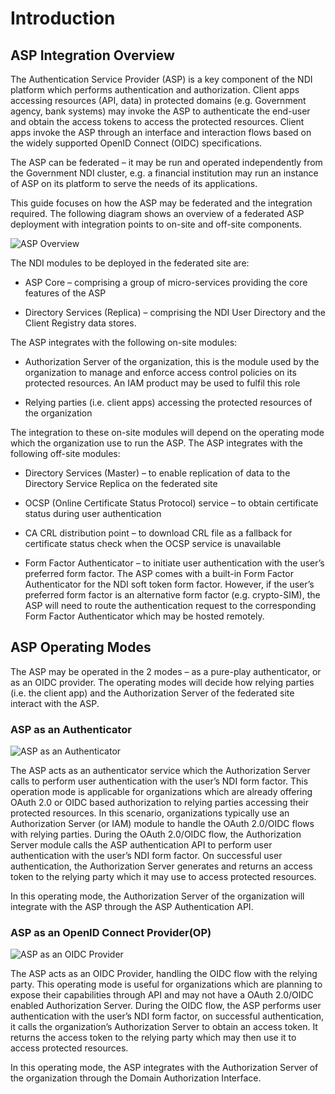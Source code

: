 # Introduction
## ASP Integration Overview

The Authentication Service Provider (ASP) is a key component of the NDI platform which performs authentication and authorization.  Client apps accessing resources (API, data) in protected domains (e.g. Government agency, bank systems) may invoke the ASP to authenticate the end-user and obtain the access tokens to access the protected resources.
Client apps invoke the ASP through an interface and interaction flows based on the widely supported OpenID Connect (OIDC) specifications.

The ASP can be federated – it may be run and operated independently from the Government NDI cluster, e.g. a financial institution may run an instance of ASP on its platform to serve the needs of its applications.

This guide focuses on how the ASP may be federated and the integration required.  The following diagram shows an overview of a federated ASP deployment with integration points to on-site and off-site components.

![ASP Overview](\assets\lib\resowners\img\aspoverview.png)

The NDI modules to be deployed in the federated site are:

+ ASP Core – comprising a group of micro-services providing the core features of the ASP

+ Directory Services (Replica) – comprising the NDI User Directory and the Client Registry data stores.

The ASP integrates with the following on-site modules:

+ Authorization Server of the organization, this is the module used by the organization to manage and enforce access control policies on its protected resources.  An IAM product may be used to fulfil this role

+	Relying parties (i.e. client apps) accessing the protected resources of the organization

The integration to these on-site modules will depend on the operating mode which the organization use to run the ASP.
The ASP integrates with the following off-site modules:

+ Directory Services (Master) – to enable replication of data to the Directory Service Replica on the federated site

+ OCSP (Online Certificate Status Protocol) service – to obtain certificate status during user authentication

+ CA CRL distribution point – to download CRL file as a fallback for certificate status check when the OCSP service is unavailable

+ Form Factor Authenticator – to initiate user authentication with the user’s preferred form factor.  The ASP comes with a built-in Form Factor Authenticator for the NDI soft token form factor.  However, if the user’s preferred form factor is an alternative form factor (e.g. crypto-SIM), the ASP will need to route the authentication request to the corresponding Form Factor Authenticator which may be hosted remotely.


## ASP Operating Modes

The ASP may be operated in the 2 modes – as a pure-play authenticator, or as an OIDC provider.  The operating modes will decide how relying parties (i.e. the client app) and the Authorization Server of the federated site interact with the ASP.

### ASP as an Authenticator

![ASP as an Authenticator](\assets\lib\resowners\img\aspauthenticator.png)

The ASP acts as an authenticator service which the Authorization Server calls to perform user authentication with the user’s NDI form factor.  This operation mode is applicable for organizations which are already offering OAuth 2.0 or OIDC based authorization to relying parties accessing their protected resources.  In this scenario, organizations typically use an Authorization Server (or IAM) module to handle the OAuth 2.0/OIDC flows with relying parties.  During the OAuth 2.0/OIDC flow, the Authorization Server module calls the ASP authentication API to perform user authentication with the user’s NDI form factor.  On successful user authentication, the Authorization Server generates and returns an access token to the relying party which it may use to access protected resources.

In this operating mode, the Authorization Server of the organization will integrate with the ASP through the ASP Authentication API.

### ASP as an OpenID Connect Provider(OP)

![ASP as an OIDC Provider](\assets\lib\resowners\img\aspoidcprovider.png)

The ASP acts as an OIDC Provider, handling the OIDC flow with the relying party.  This operating mode is useful for organizations which are planning to expose their capabilities through API and may not have a OAuth 2.0/OIDC enabled Authorization Server.  During the OIDC flow, the ASP performs user authentication with the user’s NDI form factor, on successful authentication, it calls the organization’s Authorization Server to obtain an access token.  It returns the access token to the relying party which may then use it to access protected resources.

In this operating mode, the ASP integrates with the Authorization Server of the organization through the Domain Authorization Interface.

